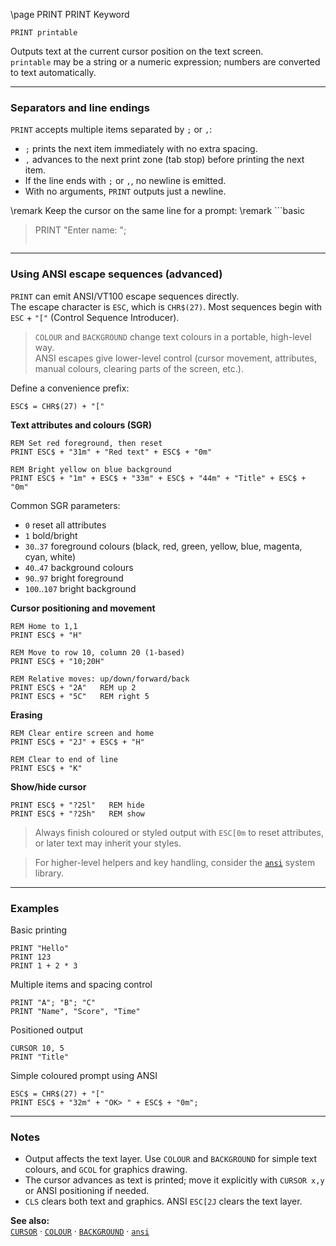 \page PRINT PRINT Keyword
```basic
PRINT printable
```

Outputs text at the current cursor position on the text screen.  
`printable` may be a string or a numeric expression; numbers are converted to text automatically.

---

### Separators and line endings

`PRINT` accepts multiple items separated by `;` or `,`:

- `;` prints the next item immediately with no extra spacing.
- `,` advances to the next print zone (tab stop) before printing the next item.
- If the line ends with `;` or `,`, no newline is emitted.
- With no arguments, `PRINT` outputs just a newline.


\remark Keep the cursor on the same line for a prompt:
\remark ```basic
> PRINT "Enter name: ";
> ```

---

### Using ANSI escape sequences (advanced)

`PRINT` can emit ANSI/VT100 escape sequences directly.  
The escape character is `ESC`, which is `CHR$(27)`. Most sequences begin with `ESC` + `"["` (Control Sequence Introducer).


> `COLOUR` and `BACKGROUND` change text colours in a portable, high-level way.  
> ANSI escapes give lower-level control (cursor movement, attributes, manual colours, clearing parts of the screen, etc.).

Define a convenience prefix:
```basic
ESC$ = CHR$(27) + "["
```

**Text attributes and colours (SGR)**
```basic
REM Set red foreground, then reset
PRINT ESC$ + "31m" + "Red text" + ESC$ + "0m"

REM Bright yellow on blue background
PRINT ESC$ + "1m" + ESC$ + "33m" + ESC$ + "44m" + "Title" + ESC$ + "0m"
```
Common SGR parameters:
- `0` reset all attributes
- `1` bold/bright
- `30`..`37` foreground colours (black, red, green, yellow, blue, magenta, cyan, white)
- `40`..`47` background colours
- `90`..`97` bright foreground
- `100`..`107` bright background

**Cursor positioning and movement**
```basic
REM Home to 1,1
PRINT ESC$ + "H"

REM Move to row 10, column 20 (1-based)
PRINT ESC$ + "10;20H"

REM Relative moves: up/down/forward/back
PRINT ESC$ + "2A"   REM up 2
PRINT ESC$ + "5C"   REM right 5
```

**Erasing**
```basic
REM Clear entire screen and home
PRINT ESC$ + "2J" + ESC$ + "H"

REM Clear to end of line
PRINT ESC$ + "K"
```

**Show/hide cursor**
```basic
PRINT ESC$ + "?25l"   REM hide
PRINT ESC$ + "?25h"   REM show
```


> Always finish coloured or styled output with `ESC[0m` to reset attributes, or later text may inherit your styles.


> For higher-level helpers and key handling, consider the
> [`ansi`](https://github.com/brainboxdotcc/retro-rocket/wiki/ansi) system library.

---

### Examples

Basic printing
```basic
PRINT "Hello"
PRINT 123
PRINT 1 + 2 * 3
```

Multiple items and spacing control
```basic
PRINT "A"; "B"; "C"
PRINT "Name", "Score", "Time"
```

Positioned output
```basic
CURSOR 10, 5
PRINT "Title"
```

Simple coloured prompt using ANSI
```basic
ESC$ = CHR$(27) + "["
PRINT ESC$ + "32m" + "OK> " + ESC$ + "0m";
```

---

### Notes
- Output affects the text layer. Use `COLOUR` and `BACKGROUND` for simple text colours, and `GCOL` for graphics drawing.
- The cursor advances as text is printed; move it explicitly with `CURSOR x,y` or ANSI positioning if needed.
- `CLS` clears both text and graphics. ANSI `ESC[2J` clears the text layer.

**See also:**  
[`CURSOR`](https://github.com/brainboxdotcc/retro-rocket/wiki/CURSOR) ·
[`COLOUR`](https://github.com/brainboxdotcc/retro-rocket/wiki/COLOUR) ·
[`BACKGROUND`](https://github.com/brainboxdotcc/retro-rocket/wiki/BACKGROUND) ·
[`ansi`](https://github.com/brainboxdotcc/retro-rocket/wiki/ansi)
